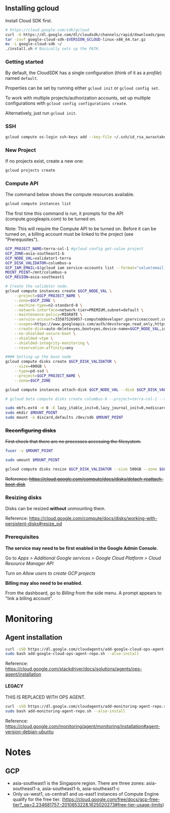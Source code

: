 ## Installing gcloud

Install Cloud SDK first.

```bash
# https://cloud.google.com/sdk/gcloud
curl -O https://dl.google.com/dl/cloudsdk/channels/rapid/downloads/google-cloud-sdk-$VERSION_GCLOUD-linux-x86_64.tar.gz
tar -zxvf google-cloud-sdk-$VERSION_GCLOUD-linux-x86_64.tar.gz
mv -i google-cloud-sdk ~/
./install.sh # Basically sets up the PATH.
```

### Getting started

By default, the CloudSDK has a single configuration (think of it as a _profile_) named `default`.

Properties can be set by running either `gcloud init` or `gcloud config set`.

To work with multiple projects/authorization accounts, set up multiple configurations with `gcloud config configurations create`.

Alternatively, just run `gcloud init`.

### SSH

```bash
gcloud compute os-login ssh-keys add --key-file ~/.ssh/id_rsa_aurastake_cheeze.pub
```

### New Project

If no projects exist, create a new one:

```bash
gcloud projects create
```

### Compute API

The command below shows the compute resources available.

```bash
gcloud compute instances list
```

The first time this command is run, it prompts for the API (compute.googleapis.com) to be turned on.

Note: This will require the Compute API to be turned on. Before it can be turned on, a billing account must be linked to the project (see "Prerequsites").

```bash
GCP_PROJECT_NAME=terra-col-1 #gcloud config get-value project
GCP_ZONE=asia-southeast1-b
GCP_NODE_VAL=validator1-terra
GCP_DISK_VALIDATOR=columbus-a
GCP_IAM_EMAIL=$(gcloud iam service-accounts list --format="value(email)")
MOINT_POINT=/mnt/columbus-a
GCP_REGION=asia-southeast1

# Create the validator node.
gcloud compute instances create $GCP_NODE_VAL \
    --project=$GCP_PROJECT_NAME \
    --zone=$GCP_ZONE \
    --machine-type=n2-standard-8 \
    --network-interface=network-tier=PREMIUM,subnet=default \
    --maintenance-policy=MIGRATE \
    --service-account=335875269057-compute@developer.gserviceaccount.com \
    --scopes=https://www.googleapis.com/auth/devstorage.read_only,https://www.googleapis.com/auth/logging.write,https://www.googleapis.com/auth/monitoring.write,https://www.googleapis.com/auth/servicecontrol,https://www.googleapis.com/auth/service.management.readonly,https://www.googleapis.com/auth/trace.append \
    --create-disk=auto-delete=yes,boot=yes,device-name=$GCP_NODE_VAL,image=projects/ubuntu-os-cloud/global/images/ubuntu-2004-focal-v20211212,mode=rw,size=10,type=projects/$GCP_PROJECT_NAME/zones/$GCP_ZONE/diskTypes/pd-balanced \
    --no-shielded-secure-boot \
    --shielded-vtpm \
    --shielded-integrity-monitoring \
    --reservation-affinity=any

#### Setting up the base node
gcloud compute disks create $GCP_DISK_VALIDATOR \
    --size=400GB \
    --type=pd-ssd \
    --project=$GCP_PROJECT_NAME \
    --zone=$GCP_ZONE

gcloud compute instances attach-disk $GCP_NODE_VAL --disk $GCP_DISK_VALIDATOR --zone=$GCP_ZONE

# gcloud beta compute disks create columbus-b --project=terra-col-1 --type=pd-ssd --size=800GB --zone=us-west1-b

sudo mkfs.ext4 -m 0 -E lazy_itable_init=0,lazy_journal_init=0,nodiscard /dev/sdb
sudo mkdir $MOUNT_POINT
sudo mount -o discard,defaults /dev/sdb $MOUNT_POINT
```

### ~~Reconfiguring disks~~

~~First check that there are no processes accessing the filesystem.~~

```bash
fuser -v $MOUNT_POINT
```

```bash
sudo umount $MOUNT_POINT
```

```bash
gcloud compute disks resize $GCP_DISK_VALIDATOR --size 500GB --zone $GCP_ZONE
```

~~Reference: https://cloud.google.com/compute/docs/disks/detach-reattach-boot-disk~~

### Resizing disks

Disks can be resized **without** unmounting them.

Reference: https://cloud.google.com/compute/docs/disks/working-with-persistent-disks#resize_pd

### Prerequisites

**The service may need to be first enabled in the Google Admin Console.**

Go to _Apps > Additional Google services > Google Cloud Platform > Cloud Resource Manager API_

Turn on _Allow users to create GCP projects_

**Billing may also need to be enabled.**

From the dashboard, go to _Billing_ from the side menu. A prompt appears to "link a billing account".

# Monitoring

## Agent installation

```bash
curl -sSO https://dl.google.com/cloudagents/add-google-cloud-ops-agent-repo.sh
sudo bash add-google-cloud-ops-agent-repo.sh --also-install
```

Reference: https://cloud.google.com/stackdriver/docs/solutions/agents/ops-agent/installation

#### LEGACY

THIS IS REPLACED WITH OPS AGENT.

```bash
curl -sSO https://dl.google.com/cloudagents/add-monitoring-agent-repo.sh
sudo bash add-monitoring-agent-repo.sh --also-install
```

Reference: https://cloud.google.com/monitoring/agent/monitoring/installation#agent-version-debian-ubuntu

# Notes

## GCP

- asia-southeast1 is the Singapore region. There are three zones: asia-southeast1-a, asia-southeast1-b, asia-southeast1-c
- Only us-west1, us-central1 and us-east1 instances of Compute Engine qualify for the free tier. (https://cloud.google.com/free/docs/gcp-free-tier?_ga=2.234681757.-2010853228.1625020273#free-tier-usage-limits)

